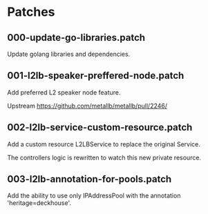# Patches

## 000-update-go-libraries.patch

Update golang libraries and dependencies.

## 001-l2lb-speaker-preffered-node.patch

Add preferred L2 speaker node feature.

Upstream <https://github.com/metallb/metallb/pull/2246/>

## 002-l2lb-service-custom-resource.patch

Add a custom resource L2LBService to replace the original Service.

The controllers logic is rewritten to watch this new private resource.

## 003-l2lb-annotation-for-pools.patch

Add the ability to use only IPAddressPool with the annotation 'heritage=deckhouse'.
